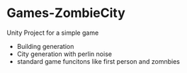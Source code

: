 # Games-ZombieCity
Unity Project for a simple game

- Building generation
- City generation with perlin noise
- standard game funcitons like first person and zomnbies
